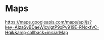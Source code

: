 # Maps
https://maps.googleapis.com/maps/api/js?key=AIzaSyBDaeWicvigtP9xPv919E-RNoxfvC-Hqik&amp;callback=iniciarMap
